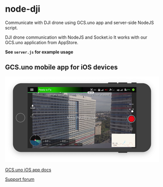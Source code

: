 # node-dji

Communicate with DJI drone using GCS.uno app and server-side NodeJS script.

DJI drone communication with NodeJS and Socket.io
It works with our GCS.uno application from AppStore.


**See `server.js` for example usage**


## GCS.uno mobile app for iOS devices

![GCS.uno_iOS_app](images/iOS_App_Overview_1.png)

[GCS.uno iOS app docs](https://docs.gcs.uno/ConnectDrone/GCS_uno_iOS_app/)

[Support forum](https://www.gcs.uno/support-forum/gcs-uno-ios-application)




